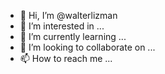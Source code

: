 - 👋 Hi, I’m @walterlizman
- 👀 I’m interested in ...
- 🌱 I’m currently learning ...
- 💞️ I’m looking to collaborate on ...
- 📫 How to reach me ...

<!---
walterlizman/walterlizman is a ✨ special ✨ repository because its `README.md` (this file) appears on your GitHub profile.
You can click the Preview link to take a look at your changes.
--->
